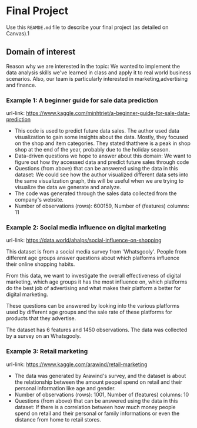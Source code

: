 # Final Project

Use this `REAMDE.md` file to describe your final project (as detailed on Canvas).1


## Domain of interest
Reason why we are interested in the topic:
We wanted to implement the data analysis skills we've learned in class and apply it to real world business scenarios. Also, our team is particularly interested in marketing,advertising and finance.

### Example 1: A beginner guide for sale data prediction

url-link: https://www.kaggle.com/minhtriet/a-beginner-guide-for-sale-data-prediction

+ This code is used to predict future data sales. The author used data visualization to gain some insights about the data. Mostly, they focused on the shop and item categories. They stated thatthere is a peak in shop shop at the end of the year, probably due to the holiday season.
+ Data-driven questions we hope to answer about this domain: We want to figure out how thy accessed data and predict future sales through code
+ Questions (from above) that can be answered using the data in this dataset: We could see how the author visualized different data sets into the same visualization graph, this will be useful when we are trying to visualize the data we generate and analyze.
+ The code was generated through the sales data collected from the company's website.
+ Number of observations (rows): 600159, Number of (features) columns: 11

### Example 2: Social media influence on digital marketing

url-link: https://data.world/ahalps/social-influence-on-shopping

This dataset is from a social media survey from 'Whatsgooly'. People from different age groups answer questions about which platforms influence their online shopping habits. 

From this data, we want to investigate the overall effectiveness of digital marketing, which age groups it has the most influence on, which platforms do the best job of advertising and what makes their platform a better for digital marketing. 

These questions can be answered by looking into the various platforms used by different age groups and the sale rate of these platforms for products that they advertise. 

The dataset has 6 features and 1450 observations. 
The data was collected by a survey on an Whatsgooly.

### Example 3: Retail marketing

url-link: https://www.kaggle.com/arawind/retail-marketing

+ The data was generated by Arawind's survey, and the dataset is about the relationship between the amount peopel spend on retail and their personal information like age and gender.
+ Number of observations (rows): 1001, Number of (features) columns: 10
+ Questions (from above) that can be answered using the data in this dataset: If there is a correlation between how much money people spend on retail and their personal or family informations or even the distance from home to retail stores.
